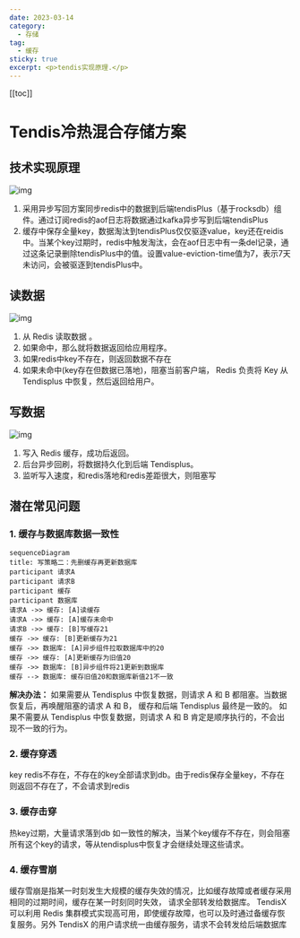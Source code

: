 ```yaml
---
date: 2023-03-14
category:
  - 存储
tag:
  - 缓存
sticky: true
excerpt: <p>tendis实现原理.</p>
---
```


[[toc]]

# Tendis冷热混合存储方案

## 技术实现原理
![img](/images/tendis.webp)
1. 采用异步写回方案同步redis中的数据到后端tendisPlus（基于rocksdb）组件。通过订阅redis的aof日志将数据通过kafka异步写到后端tendisPlus
2. 缓存中保存全量key，数据淘汰到tendisPlus仅仅驱逐value，key还在reidis中。当某个key过期时，redis中触发淘汰，会在aof日志中有一条del记录，通过这条记录删除tendisPlus中的值。设置value-eviction-time值为7，表示7天未访问，会被驱逐到tendisPlus中。

## 读数据
![img](/images/tendis_write.webp)
1. 从 Redis 读取数据 。
2. 如果命中，那么就将数据返回给应用程序。
3. 如果redis中key不存在，则返回数据不存在
4. 如果未命中(key存在但数据已落地)，阻塞当前客户端， Redis 负责将 Key 从 Tendisplus 中恢复，然后返回给用户。

## 写数据
![img](/images/tendis_read.webp)
1. 写入 Redis 缓存，成功后返回。
2. 后台异步回刷，将数据持久化到后端 Tendisplus。
3. 监听写入速度，和redis落地和redis差距很大，则阻塞写


## 潜在常见问题
### 1. 缓存与数据库数据一致性
```mermaid
sequenceDiagram
title: 写策略二：先删缓存再更新数据库
participant 请求A
participant 请求B
participant 缓存
participant 数据库
请求A ->> 缓存: [A]读缓存 
请求A ->> 缓存: [A]缓存未命中 
请求B ->> 缓存: [B]写缓存21 
缓存 ->> 缓存: [B]更新缓存为21
缓存 ->> 数据库: [A]异步组件拉取数据库中的20 
缓存 ->> 缓存: [A]更新缓存为旧值20 
缓存 ->> 数据库: [B]异步组件将21更新到数据库
缓存 --> 数据库: 缓存旧值20和数据库新值21不一致
```
**解决办法：**
如果需要从 Tendisplus 中恢复数据，则请求 A 和 B 都阻塞。当数据恢复后，再唤醒阻塞的请求 A 和 B， 缓存和后端 Tendisplus 最终是一致的。
如果不需要从 Tendisplus 中恢复数据，则请求 A 和 B 肯定是顺序执行的，不会出现不一致的行为。

### 2. 缓存穿透
key redis不存在，不存在的key全部请求到db。由于redis保存全量key，不存在则返回不存在了，不会请求到redis
### 3. 缓存击穿
热key过期，大量请求落到db
如一致性的解决，当某个key缓存不存在，则会阻塞所有这个key的请求，等从tendisplus中恢复才会继续处理这些请求。

### 4. 缓存雪崩
缓存雪崩是指某一时刻发生大规模的缓存失效的情况，比如缓存故障或者缓存采用相同的过期时间，缓存在某一时刻同时失效， 请求全部转发给数据库。 TendisX 可以利用 Redis 集群模式实现高可用，即使缓存故障，也可以及时通过备缓存恢复服务。另外 TendisX 的用户请求统一由缓存服务，请求不会转发给后端数据库